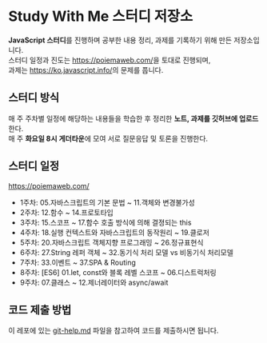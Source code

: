 # Study With Me 스터디 저장소

**JavaScript 스터디**를 진행하며 공부한 내용 정리, 과제를 기록하기 위해 만든 저장소입니다.  
스터디 일정과 진도는 <https://poiemaweb.com/>을 토대로 진행되며,  
과제는 <https://ko.javascript.info/>의 문제를 풉니다.

## 스터디 방식

매 주 주차별 일정에 해당하는 내용들을 학습한 후 정리한 **노트, 과제를 깃허브에 업로드**한다.  
매 주 **화요일 8시 게더타운**에 모여 서로 질문응답 및 토론을 진행한다.

## 스터디 일정

<https://poiemaweb.com/>

- 1주차: 05.자바스크립트의 기본 문법 ~ 11.객체와 변경불가성
- 2주차: 12.함수 ~ 14.프로토타입
- 3주차: 15.스코프 ~ 17.함수 호출 방식에 의해 결졍되는 this
- 4주차: 18.실행 컨텍스트와 자바스크립트의 동작원리 ~ 19.클로저
- 5주차: 20.자바스크립트 객체지향 프로그래밍 ~ 26.정규표현식
- 6주차: 27.String 레퍼 객체 ~ 32.동기식 처리 모델 vs 비동기식 처리모델
- 7주차: 33.이벤트 ~ 37.SPA & Routing
- 8주차: [ES6] 01.let, const와 블록 레벨 스코프 ~ 06.디스트럭처링
- 9주차: 07.클래스 ~ 12.제너레이터와 async/await

## 코드 제출 방법

이 레포에 있는 [git-help.md](https://github.com/dsc-sangmyung/2021-JavaScript-Study/blob/main/git-help.md) 파일을 참고하여 코드를 제출하시면 됩니다.
